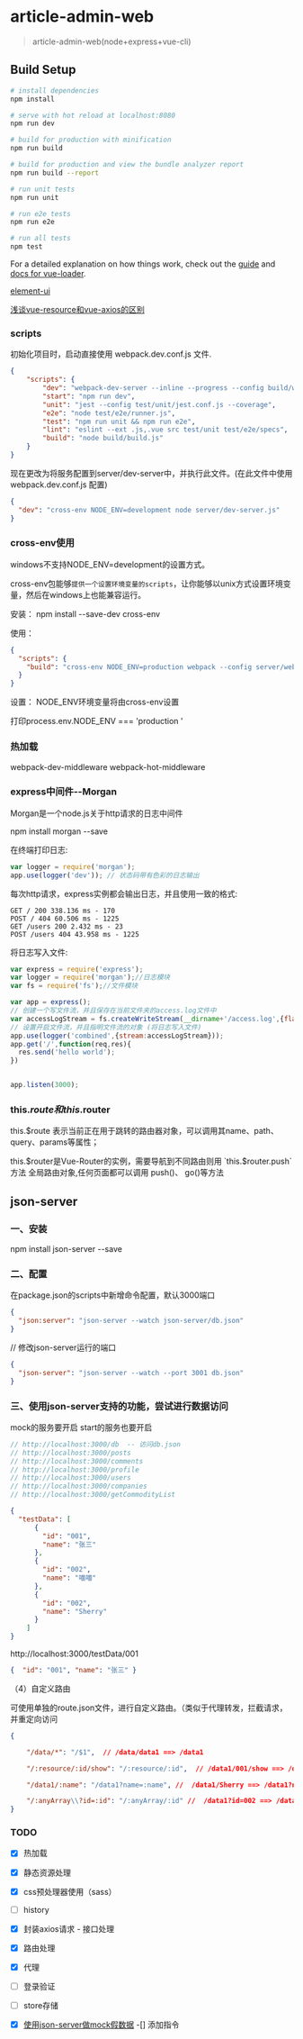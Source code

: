 # article-admin-web

> article-admin-web(node+express+vue-cli)

## Build Setup

``` bash
# install dependencies
npm install

# serve with hot reload at localhost:8080
npm run dev

# build for production with minification
npm run build

# build for production and view the bundle analyzer report
npm run build --report

# run unit tests
npm run unit

# run e2e tests
npm run e2e

# run all tests
npm test
```

For a detailed explanation on how things work, check out the [guide](http://vuejs-templates.github.io/webpack/) and [docs for vue-loader](http://vuejs.github.io/vue-loader).

[element-ui](https://element.eleme.cn/#/zh-CN/component/popconfirm)

[浅谈vue-resource和vue-axios的区别](https://www.jianshu.com/p/0af72c351d48)

### scripts
初始化项目时，启动直接使用 webpack.dev.conf.js 文件.
```json
{
    "scripts": {
        "dev": "webpack-dev-server --inline --progress --config build/webpack.dev.conf.js",
        "start": "npm run dev",
        "unit": "jest --config test/unit/jest.conf.js --coverage",
        "e2e": "node test/e2e/runner.js",
        "test": "npm run unit && npm run e2e",
        "lint": "eslint --ext .js,.vue src test/unit test/e2e/specs",
        "build": "node build/build.js"
    }
}
```
现在更改为将服务配置到server/dev-server中，并执行此文件。(在此文件中使用 webpack.dev.conf.js 配置)
```json
{
  "dev": "cross-env NODE_ENV=development node server/dev-server.js"
}
```

### cross-env使用
windows不支持NODE_ENV=development的设置方式。

cross-env包能够`提供一个设置环境变量的scripts`，让你能够以unix方式设置环境变量，然后在windows上也能兼容运行。

安装： npm install --save-dev cross-env

使用：
```json
{
  "scripts": {
    "build": "cross-env NODE_ENV=production webpack --config server/webpack.prod.conf.js"
  }
}
```

设置：
NODE_ENV环境变量将由cross-env设置

打印process.env.NODE_ENV === 'production '

### 热加载
webpack-dev-middleware
webpack-hot-middleware

### express中间件--Morgan
Morgan是一个node.js关于http请求的日志中间件

npm install morgan --save

在终端打印日志:
```javascript
var logger = require('morgan');
app.use(logger('dev')); // 状态码带有色彩的日志输出
```

每次http请求，express实例都会输出日志，并且使用一致的格式:
```
GET / 200 338.136 ms - 170
POST / 404 60.506 ms - 1225
GET /users 200 2.432 ms - 23
POST /users 404 43.958 ms - 1225
```

将日志写入文件:
```javascript
var express = require('express');
var logger = require('morgan');//日志模块
var fs = require('fs');//文件模块

var app = express();
// 创建一个写文件流，并且保存在当前文件夹的access.log文件中
var accessLogStream = fs.createWriteStream(__dirname+'/access.log',{flags:'a'});
// 设置开启文件流，并且指明文件流的对象 (将日志写入文件)
app.use(logger('combined',{stream:accessLogStream}));
app.get('/',function(req,res){
  res.send('hello world');
})


app.listen(3000);
```

### this.$route 和 this.$router
this.$route  表示当前正在用于跳转的路由器对象，可以调用其name、path、query、params等属性；

this.$router是Vue-Router的实例，需要导航到不同路由则用 `this.$router.push` 方法
全局路由对象,任何页面都可以调用 push()、 go()等方法


## json-server

### 一、安装
npm install json-server --save

### 二、配置
在package.json的scripts中新增命令配置，默认3000端口
```json
{
  "json:server": "json-server --watch json-server/db.json"
}
```
// 修改json-server运行的端口
```json
{
  "json-server": "json-server --watch --port 3001 db.json"
}
```

### 三、使用json-server支持的功能，尝试进行数据访问

mock的服务要开启
start的服务也要开启

```javascript 1.8
// http://localhost:3000/db  -- 访问db.json
// http://localhost:3000/posts
// http://localhost:3000/comments
// http://localhost:3000/profile
// http://localhost:3000/users
// http://localhost:3000/companies
// http://localhost:3000/getCommodityList

```

```json
{
  "testData": [
      {
        "id": "001",
        "name": "张三"
      },
      {
        "id": "002",
        "name": "喵喵"
      },
      {
        "id": "002",
        "name": "Sherry"
      }
    ]
}
```

http://localhost:3000/testData/001
```json
{  "id": "001", "name": "张三" }
```

（4）自定义路由

可使用单独的route.json文件，进行自定义路由。（类似于代理转发，拦截请求，并重定向访问

```json
{

    "/data/*": "/$1",  // /data/data1 ==> /data1

    "/:resource/:id/show": "/:resource/:id",  // /data1/001/show ==> /data1/001

    "/data1/:name": "/data1?name=:name", //  /data1/Sherry ==> /data1?name=Sherry

    "/:anyArray\\?id=:id": "/:anyArray/:id" //  /data1?id=002 ==> /data/002
}
```



### TODO

-[x] 热加载
-[x] 静态资源处理
-[x] css预处理器使用（sass）
-[ ] history
-[x] 封装axios请求 - 接口处理
-[x] 路由处理
-[x] 代理
-[ ] 登录验证
-[ ] store存储
-[x] [使用json-server做mock假数据](https://www.jianshu.com/p/961c963bec35)
-[] 添加指令


